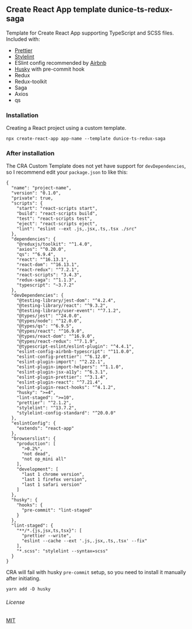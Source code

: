 ## Create React App template dunice-ts-redux-saga  

Template for Create React App supporting TypeScript and SCSS files.  
Included with:  
 - [Prettier](https://github.com/prettier/prettier)  
 - [Stylelint](https://github.com/stylelint/stylelint)  
 - ESlint config recommended by [Airbnb](https://github.com/iamturns/eslint-config-airbnb-typescript)  
 - [Husky](https://github.com/typicode/husky) with pre-commit hook
 - Redux
 - Redux-toolkit
 - Saga
 - Axios
 - qs

### Installation  

Creating a React project using a custom template.  

```
npx create-react-app app-name --template dunice-ts-redux-saga
```

### After installation  
The CRA Custom Template does not yet have support for `devDependencies`, so I recommend edit your `package.json` to like this:  
```
{
  "name": "project-name",
  "version": "0.1.0",
  "private": true,
  "scripts": {
    "start": "react-scripts start",
    "build": "react-scripts build",
    "test": "react-scripts test",
    "eject": "react-scripts eject",
    "lint": "eslint --ext .js,.jsx,.ts,.tsx ./src"
  },
  "dependencies": {
    "@reduxjs/toolkit": "^1.4.0",
    "axios": "^0.20.0",
    "qs": "^6.9.4",
    "react": "^16.13.1",
    "react-dom": "^16.13.1",
    "react-redux": "^7.2.1",
    "react-scripts": "3.4.3",
    "redux-saga": "^1.1.3",
    "typescript": "~3.7.2"
  },
  "devDependencies": {
    "@testing-library/jest-dom": "^4.2.4",
    "@testing-library/react": "^9.3.2",
    "@testing-library/user-event": "^7.1.2",
    "@types/jest": "^24.0.0",
    "@types/node": "^12.0.0",
    "@types/qs": "^6.9.5",
    "@types/react": "^16.9.0",
    "@types/react-dom": "^16.9.0",
    "@types/react-redux": "^7.1.9",
    "@typescript-eslint/eslint-plugin": "^4.4.1",
    "eslint-config-airbnb-typescript": "^11.0.0",
    "eslint-config-prettier": "^6.12.0",
    "eslint-plugin-import": "^2.22.1",
    "eslint-plugin-import-helpers": "^1.1.0",
    "eslint-plugin-jsx-a11y": "^6.3.1",
    "eslint-plugin-prettier": "^3.1.4",
    "eslint-plugin-react": "^7.21.4",
    "eslint-plugin-react-hooks": "^4.1.2",
    "husky": ">=4",
    "lint-staged": ">=10",
    "prettier": "^2.1.2",
    "stylelint": "^13.7.2",
    "stylelint-config-standard": "^20.0.0"
  },
  "eslintConfig": {
    "extends": "react-app"
  },
  "browserslist": {
    "production": [
      ">0.2%",
      "not dead",
      "not op_mini all"
    ],
    "development": [
      "last 1 chrome version",
      "last 1 firefox version",
      "last 1 safari version"
    ]
  },
  "husky": {
    "hooks": {
      "pre-commit": "lint-staged"
    }
  },
  "lint-staged": {
    "**/*.{js,jsx,ts,tsx}": [
      "prettier --write",
      "eslint --cache --ext '.js,.jsx,.ts,.tsx' --fix"
    ],
    "*.scss": "stylelint --syntax=scss"
  }
}
```  

CRA will fail with husky `pre-commit` setup, so you need to install it manually after initiating.  

```
yarn add -D husky
```
  
###### License  
[MIT](https://choosealicense.com/licenses/mit)
